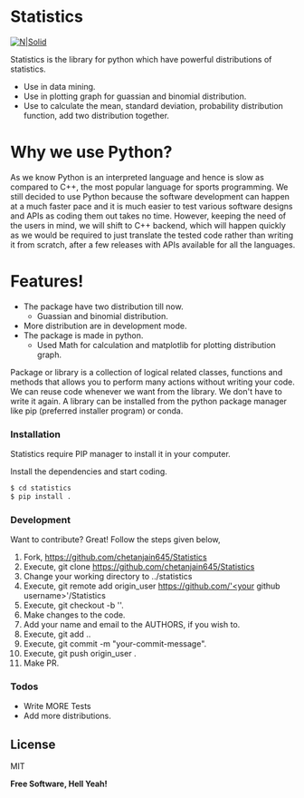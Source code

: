 # Statistics

[![N|Solid](https://img.shields.io/badge/python-3.6%20%7C%203.7%20%7C%203.8-blue)](https://img.shields.io/badge/python-3.6%20%7C%203.7%20%7C%203.8-blue)

Statistics is the library for python which have powerful distributions of statistics. 

  - Use in data mining.
  - Use in plotting graph for guassian and binomial distribution.
  - Use to calculate the mean, standard deviation, probability distribution function, add two distribution together.

# Why we use Python?
As we know Python is an interpreted language and hence is slow as compared to C++, the most popular language for sports programming. We still decided to use Python because the software development can happen at a much faster pace and it is much easier to test various software designs and APIs as coding them out takes no time. However, keeping the need of the users in mind, we will shift to C++ backend, which will happen quickly as we would be required to just translate the tested code rather than writing it from scratch, after a few releases with APIs available for all the languages.

# Features!

  - The package have two distribution till now.
    - Guassian and binomial distribution.
  - More distribution are in development mode.    
  - The package is made in python.
    - Used Math for calculation and matplotlib for plotting distribution graph.     

Package or library is a collection of logical related classes, functions and methods that allows you to perform many actions without writing your code.
We can reuse code whenever we want from the library. We don't have to write it again. A library can be installed from the python package manager like pip (preferred installer program) or conda.

### Installation

Statistics require PIP manager to install it in your computer.

Install the dependencies and start coding.

```sh
$ cd statistics
$ pip install .
```

### Development

Want to contribute? Great!
Follow the steps given below,

1. Fork, https://github.com/chetanjain645/Statistics
2. Execute, git clone https://github.com/chetanjain645/Statistics
3. Change your working directory to ../statistics
4. Execute, git remote add origin_user https://github.com/'<your github username>'/Statistics
5. Execute, git checkout -b '<your-new-branch-for-working>'.
6. Make changes to the code.
7. Add your name and email to the AUTHORS, if you wish to.
8. Execute, git add ..
9. Execute, git commit -m "your-commit-message".
10. Execute, git push origin_user <your-current-branch>.
11. Make PR.

### Todos

 - Write MORE Tests
 - Add more distributions.

License
----

MIT


**Free Software, Hell Yeah!**

[//]: # (These are reference links used in the body of this note and get stripped out when the markdown processor does its job. There is no need to format nicely because it shouldn't be seen. Thanks SO - http://stackoverflow.com/questions/4823468/store-comments-in-markdown-syntax)


   [dill]: <https://github.com/joemccann/dillinger>
   [git-repo-url]: <https://github.com/joemccann/dillinger.git>
   [john gruber]: <http://daringfireball.net>
   [df1]: <http://daringfireball.net/projects/markdown/>
   [markdown-it]: <https://github.com/markdown-it/markdown-it>
   [Ace Editor]: <http://ace.ajax.org>
   [node.js]: <http://nodejs.org>
   [Twitter Bootstrap]: <http://twitter.github.com/bootstrap/>
   [jQuery]: <http://jquery.com>
   [@tjholowaychuk]: <http://twitter.com/tjholowaychuk>
   [express]: <http://expressjs.com>
   [AngularJS]: <http://angularjs.org>
   [Gulp]: <http://gulpjs.com>

   [PlDb]: <https://github.com/joemccann/dillinger/tree/master/plugins/dropbox/README.md>
   [PlGh]: <https://github.com/joemccann/dillinger/tree/master/plugins/github/README.md>
   [PlGd]: <https://github.com/joemccann/dillinger/tree/master/plugins/googledrive/README.md>
   [PlOd]: <https://github.com/joemccann/dillinger/tree/master/plugins/onedrive/README.md>
   [PlMe]: <https://github.com/joemccann/dillinger/tree/master/plugins/medium/README.md>
   [PlGa]: <https://github.com/RahulHP/dillinger/blob/master/plugins/googleanalytics/README.md>

